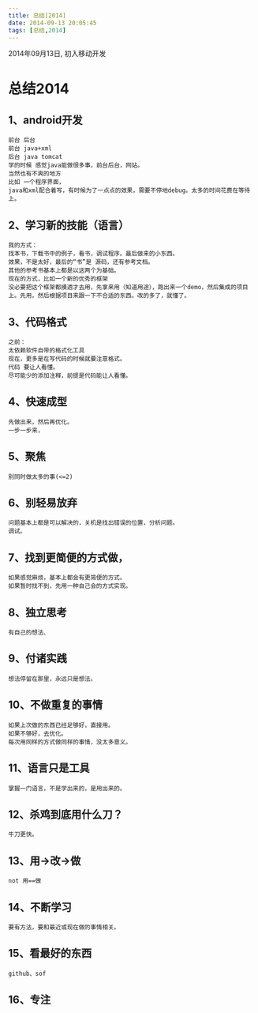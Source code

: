 ```yaml
---
title: 总结[2014]
date: 2014-09-13 20:05:45
tags: [总结,2014]
---
```


2014年09月13日, 初入移动开发
<!--more-->

# 总结2014


## 1、android开发
	前台 后台
	前台 java+xml
	后台 java tomcat
	学的时候 感觉java能做很多事，前台后台，网站。
	当然也有不爽的地方
	比如 一个程序界面，
	java和xml配合着写，有时候为了一点点的效果，需要不停地debug。太多的时间花费在等待上。

## 2、学习新的技能（语言）
	我的方式：
	找本书，下载书中的例子，看书，调试程序。最后做来的小东西。
	效果，不是太好，最后的“书”是 源码，还有参考文档。
	其他的参考书基本上都是以这两个为基础。
	现在的方式，比如一个新的优秀的框架
	没必要把这个框架都摸透才去用，先拿来用（知道用途），跑出来一个demo，然后集成的项目上。先用，然后根据项目来跟一下不合适的东西。改的多了，就懂了。

## 3、代码格式
	之前：
	太依赖软件自带的格式化工具
	现在，更多是在写代码的时候就要注意格式。
	代码 要让人看懂。
	尽可能少的添加注释，前提是代码能让人看懂。

## 4、快速成型
	先做出来，然后再优化。
	一步一步来，

## 5、聚焦
	别同时做太多的事(<=2)

## 6、别轻易放弃
	问题基本上都是可以解决的，关机是找出错误的位置，分析问题。
	调试。

## 7、找到更简便的方式做，
	如果感觉麻烦，基本上都会有更简便的方式。
	如果暂时找不到，先用一种自己会的方式实现。

## 8、独立思考
	有自己的想法、

## 9、付诸实践
	想法停留在那里，永远只是想法。

## 10、不做重复的事情
	如果上次做的东西已经足够好，直接用。
	如果不够好，去优化。
	每次用同样的方式做同样的事情，没太多意义。

## 11、语言只是工具
	掌握一门语言，不是学出来的，是用出来的。

## 12、杀鸡到底用什么刀？
	牛刀更快。

## 13、用->改->做
	not 用==做

## 14、不断学习
	要有方法，要和最近或现在做的事情相关。

## 15、看最好的东西
	github、sof

## 16、专注
